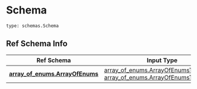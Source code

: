 # Schema
```
type: schemas.Schema
```

## Ref Schema Info
Ref Schema | Input Type | Output Type
---------- | ---------- | -----------
[**array_of_enums.ArrayOfEnums**](../../../../../../../../components/schema/array_of_enums.md) | [array_of_enums.ArrayOfEnumsTupleInput](../../../../../../../../components/schema/array_of_enums.md#arrayofenumstupleinput), [array_of_enums.ArrayOfEnumsTuple](../../../../../../../../components/schema/array_of_enums.md#arrayofenumstuple) | [array_of_enums.ArrayOfEnumsTuple](../../../../../../../../components/schema/array_of_enums.md#arrayofenumstuple)
